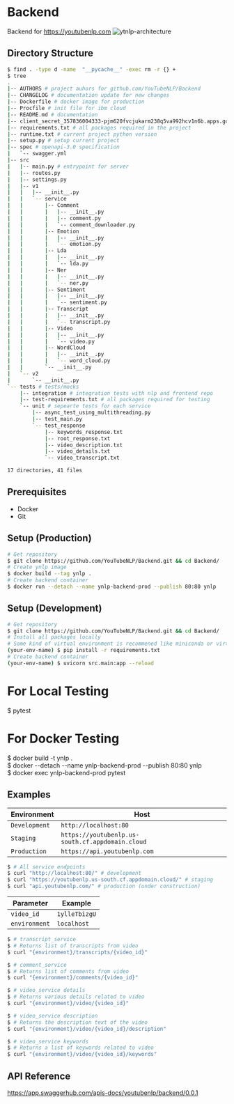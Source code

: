 # Backend
Backend for https://youtubenlp.com
![ytnlp-architecture](https://user-images.githubusercontent.com/31156696/89206709-4aedba00-d5d7-11ea-9b9c-b7ec6ad23a45.png)

## Directory Structure
```bash
$ find . -type d -name  "__pycache__" -exec rm -r {} +
$ tree
.
|-- AUTHORS # project auhors for github.com/YouTubeNLP/Backend
|-- CHANGELOG # documentation update for new changes
|-- Dockerfile # docker image for production
|-- Procfile # init file for ibm cloud
|-- README.md # documentation
|-- client_secret_357836004333-pjm620fvcjukarm238q5va992hcv1n6b.apps.googleusercontent.com.json
|-- requirements.txt # all packages required in the project
|-- runtime.txt # current project python version
|-- setup.py # setup current project
|-- spec # openapi-3.0 specification
|   `-- swagger.yml
|-- src
|   |-- main.py # entrypoint for server
|   |-- routes.py
|   |-- settings.py
|   |-- v1
|   |   |-- __init__.py
|   |   `-- service
|   |       |-- Comment
|   |       |   |-- __init__.py
|   |       |   |-- comment.py
|   |       |   `-- comment_downloader.py
|   |       |-- Emotion
|   |       |   |-- __init__.py
|   |       |   `-- emotion.py
|   |       |-- Lda
|   |       |   |-- __init__.py
|   |       |   `-- lda.py
|   |       |-- Ner
|   |       |   |-- __init__.py
|   |       |   `-- ner.py
|   |       |-- Sentiment
|   |       |   |-- __init__.py
|   |       |   `-- sentiment.py
|   |       |-- Transcript
|   |       |   |-- __init__.py
|   |       |   `-- transcript.py
|   |       |-- Video
|   |       |   |-- __init__.py
|   |       |   `-- video.py
|   |       |-- WordCloud
|   |       |   |-- __init__.py
|   |       |   `-- word_cloud.py
|   |       `-- __init__.py
|   `-- v2
|       `-- __init__.py
`-- tests # tests/mocks
    |-- integration # integration tests with nlp and frontend repo
    |-- test-requirements.txt # all packages required for testing
    `-- unit # sepearte tests for each service
        |-- async_test_using_multithreading.py
        |-- test_main.py
        `-- test_response
            |-- keywords_response.txt
            |-- root_response.txt
            |-- video_description.txt
            |-- video_details.txt
            `-- video_transcript.txt

17 directories, 41 files
```

## Prerequisites
- Docker
- Git

## Setup (Production)
```bash
# Get repository
$ git clone https://github.com/YouTubeNLP/Backend.git && cd Backend/
# Create ynlp image
$ docker build --tag ynlp .
# Create backend container
$ docker run --detach --name ynlp-backend-prod --publish 80:80 ynlp
 ```

## Setup (Development)
```bash
# Get repository
$ git clone https://github.com/YouTubeNLP/Backend.git && cd Backend/
# Install all packages locally
# Some kind of virtual environment is recommened like miniconda or virtualenv
(your-env-name) $ pip install -r requirements.txt
# Create backend container
(your-env-name) $ uvicorn src.main:app --reload
 ```
# For Local Testing
$ pytest 
# For Docker Testing
$ docker build -t ynlp .\
$ docker --detach --name ynlp-backend-prod --publish 80:80 ynlp\
$ docker exec ynlp-backend-prod pytest


## Examples
| Environment | Host 
| - | - 
| `Development` | `http://localhost:80`
| `Staging` | `https://youtubenlp.us-south.cf.appdomain.cloud`
| `Production` | `https://api.youtubenlp.com`

```bash
$ # All service endpoints
$ curl "http://localhost:80/" # development
$ curl "https://youtubenlp.us-south.cf.appdomain.cloud/" # staging
$ curl "api.youtubenlp.com/" # production (under construction)
```

| Parameter | Example 
| - | - 
| `video_id` | `1ylleTbizgU`
| `environment` | `localhost`

```bash
$ # transcript_service
$ # Returns list of transcripts from video
$ curl "{environment}/transcripts/{video_id}"
```
```bash
$ # comment_service
$ # Returns list of comments from video
$ curl "{environment}/comments/{video_id}"
```
```bash
$ # video_service details
$ # Returns various details related to video
$ curl "{environment}/video/{video_id}"
```
```bash
$ # video_service description
$ # Returns the description text of the video
$ curl "{environment}/video/{video_id}/description"
```
```bash
$ # video_service keywords
$ # Returns a list of keywords related to video
$ curl "{environment}/video/{video_id}/keywords"
```

## API Reference
https://app.swaggerhub.com/apis-docs/youtubenlp/backend/0.0.1
